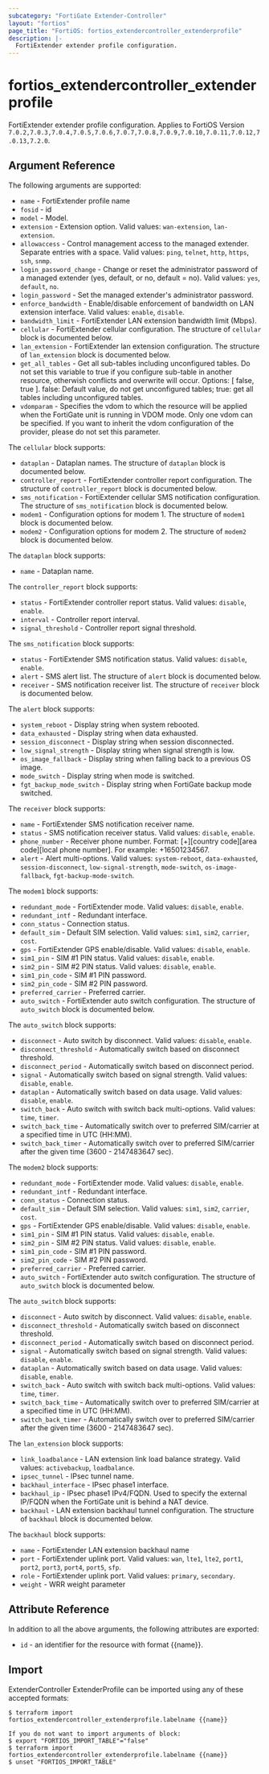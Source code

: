 ```yaml
---
subcategory: "FortiGate Extender-Controller"
layout: "fortios"
page_title: "FortiOS: fortios_extendercontroller_extenderprofile"
description: |-
  FortiExtender extender profile configuration.
---
```


# fortios_extendercontroller_extenderprofile
FortiExtender extender profile configuration. Applies to FortiOS Version `7.0.2,7.0.3,7.0.4,7.0.5,7.0.6,7.0.7,7.0.8,7.0.9,7.0.10,7.0.11,7.0.12,7.0.13,7.2.0`.

## Argument Reference

The following arguments are supported:

* `name` - FortiExtender profile name
* `fosid` - id
* `model` - Model.
* `extension` - Extension option. Valid values: `wan-extension`, `lan-extension`.
* `allowaccess` - Control management access to the managed extender. Separate entries with a space. Valid values: `ping`, `telnet`, `http`, `https`, `ssh`, `snmp`.
* `login_password_change` - Change or reset the administrator password of a managed extender (yes, default, or no, default = no). Valid values: `yes`, `default`, `no`.
* `login_password` - Set the managed extender's administrator password.
* `enforce_bandwidth` - Enable/disable enforcement of bandwidth on LAN extension interface. Valid values: `enable`, `disable`.
* `bandwidth_limit` - FortiExtender LAN extension bandwidth limit (Mbps).
* `cellular` - FortiExtender cellular configuration. The structure of `cellular` block is documented below.
* `lan_extension` - FortiExtender lan extension configuration. The structure of `lan_extension` block is documented below.
* `get_all_tables` - Get all sub-tables including unconfigured tables. Do not set this variable to true if you configure sub-table in another resource, otherwish conflicts and overwrite will occur. Options: [ false, true ]. false: Default value, do not get unconfigured tables; true: get all tables including unconfigured tables. 
* `vdomparam` - Specifies the vdom to which the resource will be applied when the FortiGate unit is running in VDOM mode. Only one vdom can be specified. If you want to inherit the vdom configuration of the provider, please do not set this parameter.

The `cellular` block supports:

* `dataplan` - Dataplan names. The structure of `dataplan` block is documented below.
* `controller_report` - FortiExtender controller report configuration. The structure of `controller_report` block is documented below.
* `sms_notification` - FortiExtender cellular SMS notification configuration. The structure of `sms_notification` block is documented below.
* `modem1` - Configuration options for modem 1. The structure of `modem1` block is documented below.
* `modem2` - Configuration options for modem 2. The structure of `modem2` block is documented below.

The `dataplan` block supports:

* `name` - Dataplan name.

The `controller_report` block supports:

* `status` - FortiExtender controller report status. Valid values: `disable`, `enable`.
* `interval` - Controller report interval.
* `signal_threshold` - Controller report signal threshold.

The `sms_notification` block supports:

* `status` - FortiExtender SMS notification status. Valid values: `disable`, `enable`.
* `alert` - SMS alert list. The structure of `alert` block is documented below.
* `receiver` - SMS notification receiver list. The structure of `receiver` block is documented below.

The `alert` block supports:

* `system_reboot` - Display string when system rebooted.
* `data_exhausted` - Display string when data exhausted.
* `session_disconnect` - Display string when session disconnected.
* `low_signal_strength` - Display string when signal strength is low.
* `os_image_fallback` - Display string when falling back to a previous OS image.
* `mode_switch` - Display string when mode is switched.
* `fgt_backup_mode_switch` - Display string when FortiGate backup mode switched.

The `receiver` block supports:

* `name` - FortiExtender SMS notification receiver name.
* `status` - SMS notification receiver status. Valid values: `disable`, `enable`.
* `phone_number` - Receiver phone number.  Format: [+][country code][area code][local phone number].  For example: +16501234567.
* `alert` - Alert multi-options. Valid values: `system-reboot`, `data-exhausted`, `session-disconnect`, `low-signal-strength`, `mode-switch`, `os-image-fallback`, `fgt-backup-mode-switch`.

The `modem1` block supports:

* `redundant_mode` - FortiExtender mode. Valid values: `disable`, `enable`.
* `redundant_intf` - Redundant interface.
* `conn_status` - Connection status.
* `default_sim` - Default SIM selection. Valid values: `sim1`, `sim2`, `carrier`, `cost`.
* `gps` - FortiExtender GPS enable/disable. Valid values: `disable`, `enable`.
* `sim1_pin` - SIM #1 PIN status. Valid values: `disable`, `enable`.
* `sim2_pin` - SIM #2 PIN status. Valid values: `disable`, `enable`.
* `sim1_pin_code` - SIM #1 PIN password.
* `sim2_pin_code` - SIM #2 PIN password.
* `preferred_carrier` - Preferred carrier.
* `auto_switch` - FortiExtender auto switch configuration. The structure of `auto_switch` block is documented below.

The `auto_switch` block supports:

* `disconnect` - Auto switch by disconnect. Valid values: `disable`, `enable`.
* `disconnect_threshold` - Automatically switch based on disconnect threshold.
* `disconnect_period` - Automatically switch based on disconnect period.
* `signal` - Automatically switch based on signal strength. Valid values: `disable`, `enable`.
* `dataplan` - Automatically switch based on data usage. Valid values: `disable`, `enable`.
* `switch_back` - Auto switch with switch back multi-options. Valid values: `time`, `timer`.
* `switch_back_time` - Automatically switch over to preferred SIM/carrier at a specified time in UTC (HH:MM).
* `switch_back_timer` - Automatically switch over to preferred SIM/carrier after the given time (3600 - 2147483647 sec).

The `modem2` block supports:

* `redundant_mode` - FortiExtender mode. Valid values: `disable`, `enable`.
* `redundant_intf` - Redundant interface.
* `conn_status` - Connection status.
* `default_sim` - Default SIM selection. Valid values: `sim1`, `sim2`, `carrier`, `cost`.
* `gps` - FortiExtender GPS enable/disable. Valid values: `disable`, `enable`.
* `sim1_pin` - SIM #1 PIN status. Valid values: `disable`, `enable`.
* `sim2_pin` - SIM #2 PIN status. Valid values: `disable`, `enable`.
* `sim1_pin_code` - SIM #1 PIN password.
* `sim2_pin_code` - SIM #2 PIN password.
* `preferred_carrier` - Preferred carrier.
* `auto_switch` - FortiExtender auto switch configuration. The structure of `auto_switch` block is documented below.

The `auto_switch` block supports:

* `disconnect` - Auto switch by disconnect. Valid values: `disable`, `enable`.
* `disconnect_threshold` - Automatically switch based on disconnect threshold.
* `disconnect_period` - Automatically switch based on disconnect period.
* `signal` - Automatically switch based on signal strength. Valid values: `disable`, `enable`.
* `dataplan` - Automatically switch based on data usage. Valid values: `disable`, `enable`.
* `switch_back` - Auto switch with switch back multi-options. Valid values: `time`, `timer`.
* `switch_back_time` - Automatically switch over to preferred SIM/carrier at a specified time in UTC (HH:MM).
* `switch_back_timer` - Automatically switch over to preferred SIM/carrier after the given time (3600 - 2147483647 sec).

The `lan_extension` block supports:

* `link_loadbalance` - LAN extension link load balance strategy. Valid values: `activebackup`, `loadbalance`.
* `ipsec_tunnel` - IPsec tunnel name.
* `backhaul_interface` - IPsec phase1 interface.
* `backhaul_ip` - IPsec phase1 IPv4/FQDN. Used to specify the external IP/FQDN when the FortiGate unit is behind a NAT device.
* `backhaul` - LAN extension backhaul tunnel configuration. The structure of `backhaul` block is documented below.

The `backhaul` block supports:

* `name` - FortiExtender LAN extension backhaul name
* `port` - FortiExtender uplink port. Valid values: `wan`, `lte1`, `lte2`, `port1`, `port2`, `port3`, `port4`, `port5`, `sfp`.
* `role` - FortiExtender uplink port. Valid values: `primary`, `secondary`.
* `weight` - WRR weight parameter


## Attribute Reference

In addition to all the above arguments, the following attributes are exported:
* `id` - an identifier for the resource with format {{name}}.

## Import

ExtenderController ExtenderProfile can be imported using any of these accepted formats:
```
$ terraform import fortios_extendercontroller_extenderprofile.labelname {{name}}

If you do not want to import arguments of block:
$ export "FORTIOS_IMPORT_TABLE"="false"
$ terraform import fortios_extendercontroller_extenderprofile.labelname {{name}}
$ unset "FORTIOS_IMPORT_TABLE"
```
